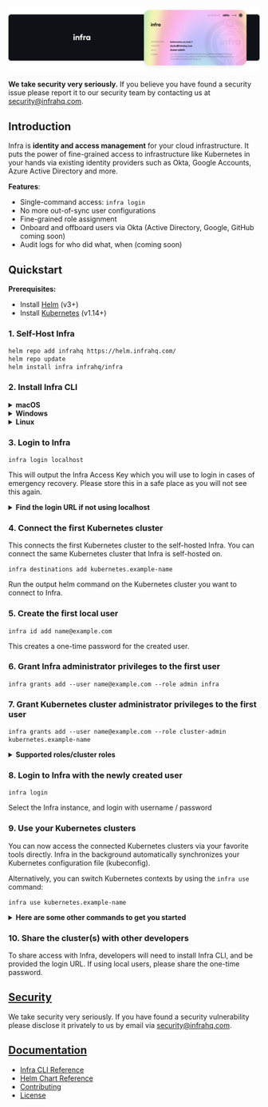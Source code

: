 <p align="center">
  <img src="./docs/images/InfraGithub.png" />
</p>

**We take security very seriously.** If you believe you have found a security issue please report it to our security team by contacting us at security@infrahq.com.

## Introduction

Infra is **identity and access management** for your cloud infrastructure. It puts the power of fine-grained access to infrastructure like Kubernetes in your hands via existing identity providers such as Okta, Google Accounts, Azure Active Directory and more.

**Features**:
* Single-command access: `infra login`
* No more out-of-sync user configurations
* Fine-grained role assignment
* Onboard and offboard users via Okta (Active Directory, Google, GitHub coming soon)
* Audit logs for who did what, when (coming soon)

## Quickstart

**Prerequisites:**
* Install [Helm](https://helm.sh/) (v3+)
* Install [Kubernetes](https://kubernetes.io/) (v1.14+)


### 1. Self-Host Infra

```
helm repo add infrahq https://helm.infrahq.com/
helm repo update
helm install infra infrahq/infra
```

### 2. Install Infra CLI 

<details>
  <summary><strong>macOS</strong></summary>

  ```bash
  brew install infrahq/tap/infra
  ```

</details>

<details>
  <summary><strong>Windows</strong></summary>

  ```powershell
  scoop bucket add infrahq https://github.com/infrahq/scoop.git
  scoop install infra
  ```

</details>

<details>
  <summary><strong>Linux</strong></summary>

  ```bash
  # Ubuntu & Debian
  sudo echo 'deb [trusted=yes] https://apt.fury.io/infrahq/ /' >/etc/apt/sources.list.d/infrahq.list
  sudo apt update
  sudo apt install infra
  ```
  ```bash
  # Fedora & Red Hat Enterprise Linux
  sudo dnf config-manager --add-repo https://yum.fury.io/infrahq/
  sudo dnf install infra
  ```
</details>

### 3. Login to Infra

```
infra login localhost
```

This will output the Infra Access Key which you will use to login in cases of emergency recovery. Please store this in a safe place as you will not see this again.

<details>
  <summary><strong>Find the login URL if not using localhost</strong></summary><br />
  
**LoadBalancer**

```bash
kubectl patch service infra-server -p '{"spec": {"type": "LoadBalancer"}}'
```

Note: It may take a few minutes for the LoadBalancer endpoint to be assigned. You can watch the status of the service with:

```bash
kubectl get service infra-server -w
```

Once the endpoint is ready, get the Infra API server URL.

```bash
kubectl get service infra-server -o jsonpath="{.status.loadBalancer.ingress[*]['ip', 'hostname']}"
```

**Ingress**

```bash
kubectl get ingress infra-server -o jsonpath="{.status.loadBalancer.ingress[*]['ip', 'hostname']}"
```

</details>


### 4. Connect the first Kubernetes cluster

This connects the first Kubernetes cluster to the self-hosted Infra. You can connect the same Kubernetes cluster that Infra is self-hosted on. 

```
infra destinations add kubernetes.example-name
``` 

Run the output helm command on the Kubernetes cluster you want to connect to Infra. 


### 5. Create the first local user 

``` 
infra id add name@example.com 
```

This creates a one-time password for the created user. 

### 6. Grant Infra administrator privileges to the first user

``` 
infra grants add --user name@example.com --role admin infra 
``` 

### 7. Grant Kubernetes cluster administrator privileges to the first user 

```
infra grants add --user name@example.com --role cluster-admin kubernetes.example-name
```

<details>
  <summary><strong>
Supported roles/cluster roles</strong></summary><br />
  
Infra supports cluster roles and roles within your Kubernetes environment including custom ones. For simplicity, you can use cluster roles, and scope it to a particular namespace via Infra. 
  
**Example applying a cluster role to a namespace:** 
  ```
  infra grants add --user name@example.com --role edit kubernetes.example-name.namespace
  ```
**Default available Cluster roles within Kubernetes:**
- **cluster-admin** <br /><br />
  Allows super-user access to perform any action on any resource. When 'cluster-admin' role is granted without specifying a namespace, it gives full control over every resource in the cluster and in all namespaces. When it is granted with a specified namespace, it gives full control over every resource in the namespace, including the namespace itself.<br />
- **admin** <br /><br />
  Allows admin access, intended to be granted within a namespace.
The admin role allows read/write access to most resources in the specified namespace, including the ability to create roles and role bindings within the namespace. This role does not allow write access to resource quota or to the namespace itself. This role also does not allow write access to Endpoints in clusters created using Kubernetes v1.22+. <br /><br />
- **edit** <br /><br />
  Allows read/write access to most objects in a namespace.
This role does not allow viewing or modifying roles or role bindings. However, this role allows accessing Secrets and running Pods as any ServiceAccount in the namespace, so it can be used to gain the API access levels of any ServiceAccount in the namespace. This role also does not allow write access to Endpoints in clusters created using Kubernetes v1.22+. <br /><br />
- **view** <br /><br />
  Allows read-only access to see most objects in a namespace. It does not allow viewing roles or role bindings.
This role does not allow viewing Secrets, since reading the contents of Secrets enables access to ServiceAccount credentials in the namespace, which would allow API access as any ServiceAccount in the namespace (a form of privilege escalation).
</details>


### 8. Login to Infra with the newly created user 

```
infra login 
``` 

Select the Infra instance, and login with username / password

### 9. Use your Kubernetes clusters

You can now access the connected Kubernetes clusters via your favorite tools directly. Infra in the background automatically synchronizes your Kubernetes configuration file (kubeconfig). 

Alternatively, you can switch Kubernetes contexts by using the `infra use` command: 

```
infra use kubernetes.example-name
```

<details>
  <summary><strong>Here are some other commands to get you started</strong></summary><br />

See the cluster(s) you have access to: 
```
infra list
``` 
See the cluster(s) connected to Infra: 
```
infra destinations list
```
See who has access to what via Infra: 
```
infra grants list

Note: this requires the user to have either admin or view permissions to Infra. 

An example to grant the permission:
infra grants add --user name@example.com --role view infra 
```
</details>

### 10. Share the cluster(s) with other developers 

To share access with Infra, developers will need to install Infra CLI, and be provided the login URL. If using local users, please share the one-time password. 


## [Security](./docs/security.md)

We take security very seriously. If you have found a security vulnerability please disclose it privately to us by email via [security@infrahq.com](mailto:security@infrahq.com).

## [Documentation](./docs)

* [Infra CLI Reference](./docs/cli.md)
* [Helm Chart Reference](./docs/helm.md)
* [Contributing](./docs/contributing.md)
* [License](./LICENSE)
